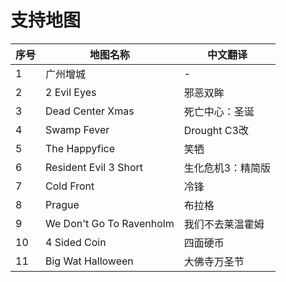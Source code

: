 # 支持地图
| 序号 | 地图名称   |       中文翻译                    |
|------|---------------|-------------------------|
| 1    | 广州增城    |             -               |
| 2    | 2 Evil Eyes| 邪恶双眸                    |
| 3    | Dead Center Xmas |死亡中心：圣诞          |
| 4    | Swamp Fever| Drought C3改               |
| 5    | The Happyfice |笑牺                        |
| 6    | Resident Evil 3 Short |生化危机3：精简版      |
| 7    | Cold Front |冷锋                             |
| 8    | Prague |布拉格                                |
| 9    | We Don't Go To Ravenholm |我们不去莱温霍姆         |
| 10   | 4 Sided Coin| 四面硬币                       |
| 11   | Big Wat Halloween |大佛寺万圣节                       |
